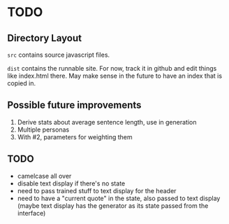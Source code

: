 # TODO

## Directory Layout
`src` contains source javascript files.

`dist` contains the runnable site. For now, track it in github and edit things like index.html there. May make sense in the future to have an index that is copied in.

## Possible future improvements

1. Derive stats about average sentence length, use in generation
2. Multiple personas
3. With #2, parameters for weighting them

## TODO

* camelcase all over
* disable text display if there's no state
* need to pass trained stuff to text display for the header
* need to have a "current quote" in the state, also passed to text display (maybe text display has the generator as its state passed from the interface)

